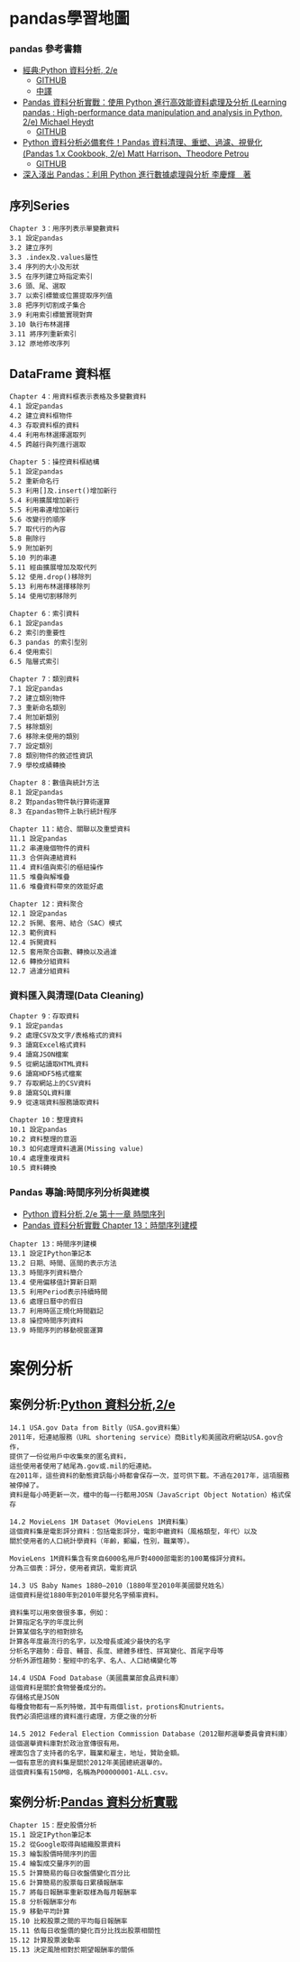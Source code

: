 # pandas學習地圖
### pandas 參考書籍
- [經典:Python 資料分析, 2/e](https://www.tenlong.com.tw/products/9789864769254)
  - [GITHUB](https://github.com/wesm/pydata-book) 
  - [中譯](https://github.com/LearnXu/pydata-notebook/tree/master/)
- [Pandas 資料分析實戰：使用 Python 進行高效能資料處理及分析 (Learning pandas : High-performance data manipulation and analysis in Python, 2/e) Michael Heydt ](https://www.tenlong.com.tw/products/9789864343898)
  - [GITHUB](https://github.com/PacktPublishing/Learning-Pandas-Second-Edition) 
- [Python 資料分析必備套件！Pandas 資料清理、重塑、過濾、視覺化 (Pandas 1.x Cookbook, 2/e) Matt Harrison、Theodore Petrou](https://www.tenlong.com.tw/products/9789863126898?)
  - [GITHUB](https://github.com/PacktPublishing/Pandas-Cookbook-Second-Edition) 
- [深入淺出 Pandas：利用 Python 進行數據處理與分析 李慶輝　著](https://www.tenlong.com.tw/products/9787111685456)
## 序列Series
```
Chapter 3：用序列表示單變數資料
3.1 設定pandas
3.2 建立序列
3.3 .index及.values屬性
3.4 序列的大小及形狀
3.5 在序列建立時指定索引
3.6 頭、尾、選取
3.7 以索引標籤或位置提取序列值
3.8 把序列切割成子集合
3.9 利用索引標籤實現對齊
3.10 執行布林選擇
3.11 將序列重新索引
3.12 原地修改序列
```
## DataFrame 資料框
```
Chapter 4：用資料框表示表格及多變數資料
4.1 設定pandas
4.2 建立資料框物件
4.3 存取資料框的資料
4.4 利用布林選擇選取列
4.5 跨越行與列進行選取

Chapter 5：操控資料框結構
5.1 設定pandas
5.2 重新命名行
5.3 利用[]及.insert()增加新行
5.4 利用擴展增加新行
5.5 利用串連增加新行
5.6 改變行的順序
5.7 取代行的內容
5.8 刪除行
5.9 附加新列
5.10 列的串連
5.11 經由擴展增加及取代列
5.12 使用.drop()移除列
5.13 利用布林選擇移除列
5.14 使用切割移除列

Chapter 6：索引資料
6.1 設定pandas
6.2 索引的重要性
6.3 pandas 的索引型別
6.4 使用索引
6.5 階層式索引

Chapter 7：類別資料
7.1 設定pandas
7.2 建立類別物件
7.3 重新命名類別
7.4 附加新類別
7.5 移除類別
7.6 移除未使用的類別
7.7 設定類別
7.8 類別物件的敘述性資訊
7.9 學校成績轉換

Chapter 8：數值與統計方法
8.1 設定pandas
8.2 對pandas物件執行算術運算
8.3 在pandas物件上執行統計程序

Chapter 11：結合、關聯以及重塑資料
11.1 設定pandas
11.2 串連幾個物件的資料
11.3 合併與連結資料
11.4 資料值與索引的樞紐操作
11.5 堆疊與解堆疊
11.6 堆疊資料帶來的效能好處

Chapter 12：資料聚合
12.1 設定pandas
12.2 拆開、套用、結合（SAC）模式
12.3 範例資料
12.4 拆開資料
12.5 套用聚合函數、轉換以及過濾
12.6 轉換分組資料
12.7 過濾分組資料
```
### 資料匯入與清理(Data Cleaning)
```
Chapter 9：存取資料
9.1 設定pandas
9.2 處理CSV及文字/表格格式的資料
9.3 讀寫Excel格式資料
9.4 讀寫JSON檔案
9.5 從網站讀取HTML資料
9.6 讀寫HDF5格式檔案
9.7 存取網站上的CSV資料
9.8 讀寫SQL資料庫
9.9 從遠端資料服務讀取資料

Chapter 10：整理資料
10.1 設定pandas
10.2 資料整理的意涵
10.3 如何處理資料遺漏(Missing value)
10.4 處理重複資料
10.5 資料轉換
```

### Pandas 專論:時間序列分析與建模
- [Python 資料分析,2/e 第十一章 時間序列](https://www.tenlong.com.tw/products/9789864769254)
- [Pandas 資料分析實戰 Chapter 13：時間序列建模](https://www.tenlong.com.tw/products/9789864343898)
```
Chapter 13：時間序列建模
13.1 設定IPython筆記本
13.2 日期、時間、區間的表示方法
13.3 時間序列資料簡介
13.4 使用偏移值計算新日期
13.5 利用Period表示持續時間
13.6 處理日曆中的假日
13.7 利用時區正規化時間戳記
13.8 操控時間序列資料
13.9 時間序列的移動視窗運算
```
# 案例分析
## 案例分析:[Python 資料分析,2/e](https://www.tenlong.com.tw/products/9789864769254)
```
14.1 USA.gov Data from Bitly（USA.gov資料集）
2011年，短連結服務（URL shortening service）商Bitly和美國政府網站USA.gov合作，
提供了一份從用戶中收集來的匿名資料，
這些使用者使用了結尾為.gov或.mil的短連結。
在2011年，這些資料的動態資訊每小時都會保存一次，並可供下載。不過在2017年，這項服務被停掉了。
資料是每小時更新一次，檔中的每一行都用JOSN（JavaScript Object Notation）格式保存
```
```
14.2 MovieLens 1M Dataset（MovieLens 1M資料集）
這個資料集是電影評分資料：包括電影評分，電影中繼資料（風格類型，年代）以及
關於使用者的人口統計學資料（年齡，郵編，性別，職業等）。

MovieLens 1M資料集含有來自6000名用戶對4000部電影的100萬條評分資料。
分為三個表：評分，使用者資訊，電影資訊
```
```
14.3 US Baby Names 1880–2010（1880年至2010年美國嬰兒姓名）
這個資料是從1880年到2010年嬰兒名字頻率資料。

資料集可以用來做很多事，例如：
計算指定名字的年度比例
計算某個名字的相對排名
計算各年度最流行的名字，以及增長或減少最快的名字
分析名字趨勢：母音、輔音、長度、總體多樣性、拼寫變化、首尾字母等
分析外源性趨勢：聖經中的名字、名人、人口結構變化等
```
```
14.4 USDA Food Database（美國農業部食品資料庫）
這個資料是關於食物營養成分的。
存儲格式是JSON
每種食物都有一系列特徵，其中有兩個list，protions和nutrients。
我們必須把這樣的資料進行處理，方便之後的分析
```
```
14.5 2012 Federal Election Commission Database（2012聯邦選舉委員會資料庫）
這個選舉資料庫對於政治宣傳很有用。
裡面包含了支持者的名字，職業和雇主，地址，贊助金額。
一個有意思的資料集是關於2012年美國總統選舉的。
這個資料集有150MB，名稱為P00000001-ALL.csv。
```
## 案例分析:[Pandas 資料分析實戰](https://www.tenlong.com.tw/products/9789864343898)
```
Chapter 15：歷史股價分析
15.1 設定IPython筆記本
15.2 從Google取得與組織股票資料
15.3 繪製股價時間序列的圖
15.4 繪製成交量序列的圖
15.5 計算簡易的每日收盤價變化百分比
15.6 計算簡易的股票每日累積報酬率
15.7 將每日報酬率重新取樣為每月報酬率
15.8 分析報酬率分布
15.9 移動平均計算
15.10 比較股票之間的平均每日報酬率
15.11 依每日收盤價的變化百分比找出股票相關性
15.12 計算股票波動率
15.13 決定風險相對於期望報酬率的關係
```
